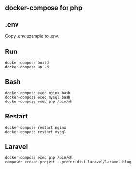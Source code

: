 ## docker-compose for php

## .env
Copy .env.example to .env.

## Run
```shell
docker-compose build
docker-compose up -d
```

## Bash
```shell
docker-compose exec nginx bash
docker-compose exec mysql bash
docker-compose exec php /bin/sh
```

## Restart
```shell
docker-compose restart nginx
docker-compose restart mysql
```

## Laravel
```shell
docker-compose exec php /bin/sh
composer create-project --prefer-dist laravel/laravel blog
```
